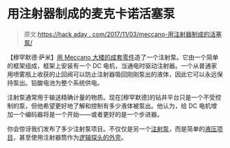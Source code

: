 # 用注射器制成的麦克卡诺活塞泵

> 原文:[https://hack aday . com/2017/11/03/meccano-用注射器制成的活塞泵/](https://hackaday.com/2017/11/03/meccano-piston-pump-made-with-a-syringe/)

【穆罕默德·萨米】[用 Meccano 大楼的成套零件](http://www.instructables.com/id/Syringe-Piston-Pump/)造了一个注射泵。它由一个简单的框架组成，框架上安装有一个 DC 电机，当通电时驱动注射器。一个从普通家用喷雾瓶上收获的止回阀可以防止注射器吸回刚刚泵出的液体，因此它可以永远保持泵出。铅酸电池为整个系统供电。

注射泵通常用于输送精确计量的物质。现在[穆罕默德]的钻井平台只是一个不受控制的泵，但他希望更好地了解和控制有多少液体被泵出。他认为，给 DC 电机增加一个编码器将是一个开始——或者更好的是一个步进器。

你会惊讶我们发布了多少注射泵项目。不仅仅是另一个[注射泵](https://hackaday.com/2017/02/26/diy-syringe-pump-saves-big-bucks-for-hackers-lab/)，而是简单的[液压项目](https://hackaday.com/2017/08/09/super-simple-hydraulics-using-syringes/)，甚至使用注射器筒作为[逻辑探头的外壳](https://hackaday.com/2008/06/15/syringe-logic-probe-revision-2/)。